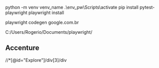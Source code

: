 python -m venv venv_name
.\env_pw\Scripts\activate
pip install pytest-playwright
playwright install


playwright codegen google.com.br


C:/Users/Rogerio/Documents/playwright/

<h2 data-test="employer-short-name">Accenture</h2>

//*[@id="Explore"]/div[3]/div